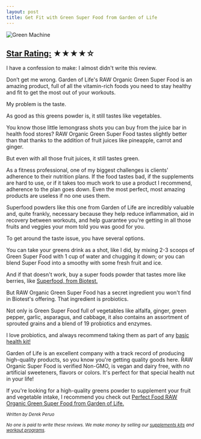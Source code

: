 ```yaml
---
layout: post
title: Get Fit with Green Super Food from Garden of Life
---
```

<img alt="Green Machine" src="http://cdn.shopify.com/s/files/1/0204/2560/files/super-greens.jpg?613" />
<h2><a href="/how-we-rate-products.html">Star Rating:</a> ★★★★☆</h2>
<p>I have a confession to make: I almost didn't write this review.</p>
<p>Don&rsquo;t get me wrong. Garden of Life's RAW Organic Green Super Food is an amazing product, full of all the vitamin-rich foods you need to stay healthy and fit to get the most out of your workouts.</p>
<p>My problem is the taste.</p>
<p>As good as this greens powder is, it still tastes like vegetables.</p>
<p>You know those little lemongrass shots you can buy from the juice bar in health food stores? RAW Organic Green Super Food tastes slightly better than that thanks to the addition of fruit juices like pineapple, carrot and ginger.</p>
<p>But even with all those fruit juices, it still tastes green.</p>
<p>As a fitness professional, one of my biggest challenges is clients' adherence to their nutrition plans. If the food tastes bad, if the supplements are hard to use, or if it takes too much work to use a product I recommend, adherence to the plan goes down. Even the most perfect, most amazing products are useless if no one uses them.</p>
<p>Superfood powders like this one from Garden of Life are incredibly valuable and, quite frankly, necessary because they help reduce inflammation, aid in recovery between workouts, and help guarantee you're getting in all those fruits and veggies your mom told you was good for you.</p>
<p>To get around the taste issue, you have several options.</p>
<p>You can take your greens drink as a shot, like I did, by mixing 2-3 scoops of Green Super Food with 1 cup of water and chugging it down; or you can blend Super Food into a smoothy with some fresh fruit and ice.</p>
<p>And if that doesn't work, buy a super foods powder that tastes more like berries, like <a href="http://www.t-nation.com/readArticle.do?id=1900223">Superfood, from Biotest.</a></p>
<p>But RAW Organic Green Super Food has a secret ingredient you won't find in Biotest's offering. That ingredient is probiotics.</p>
<p>Not only is Green Super Food full of vegetables like alfalfa, ginger, green pepper, garlic, asparagus, and cabbage, it also contains an assortment of sprouted grains and a blend of 19 probiotics and enzymes.</p>
<p>I love probiotics, and always recommend taking them as part of any <a href="http://renaissance-fitness-inc.myshopify.com/collections/frontpage/products/basic-health">basic health kit!</a></p>
<p>Garden of Life is an excellent company with a track record of producing high-quality products, so you know you're getting quality goods here. RAW Organic Super Food is verified Non-GMO, is vegan and dairy free, with no artificial sweeteners, flavors or colors. It's perfect for that special health nut in your life!</p>
<p>If you're looking for a high-quality greens powder to supplement your fruit and vegetable intake, I recommend you check out <a href="http://www.evitamins.com/perfect-food-raw-organic-garden-of-life-15886">Perfect Food RAW Organic Green Super Food from Garden of Life.</a></p>
<p><small><em>Written by Derek Peruo</em></small></p>
<p><small><em>No one is paid to write these reviews. We make money by selling our <a href="https://renaissance-fitness-inc.myshopify.com/collections/supplement-kits">supplements kits</a> and <a href="https://renaissance-fitness-inc.myshopify.com/collections/online-coaching">workout programs</a>.</em></small></p>
